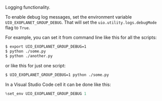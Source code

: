 Logging functionality.

To enable debug log messages, set the environment variable `UIO_EXOPLANET_GROUP_DEBUG`. That will set the `uio.utility.logs.debugMode` flag to `True`.

For example, you can set it from command line like this for all the scripts:

``` sh
$ export UIO_EXOPLANET_GROUP_DEBUG=1
$ python ./some.py
$ python ./another.py
```

or like this for just one script:

``` sh
$ UIO_EXOPLANET_GROUP_DEBUG=1 python ./some.py
```

In a Visual Studio Code cell it can be done like this:

``` py
%set_env UIO_EXOPLANET_GROUP_DEBUG 1
```
